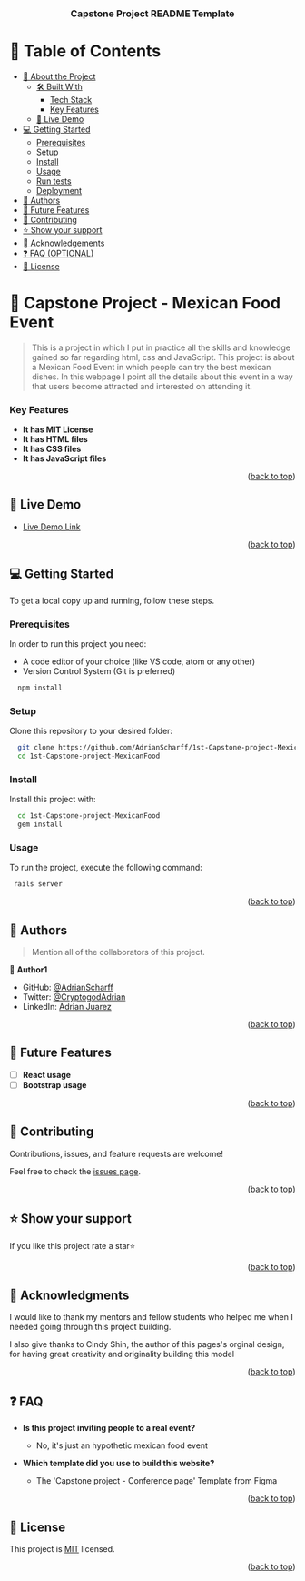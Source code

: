 <a name="readme-top"></a>

<!--
REQUIRED SECTIONS:
- Table of Contents
- About the Project
  - Built With
  - Live Demo
- Getting Started
- Authors
- Future Features
- Contributing
- Show your support
- Acknowledgements
- License

OPTIONAL SECTIONS:
- FAQ
-->

<div align="center">

  <h3><b>Capstone Project README Template</b></h3>

</div>

<!-- TABLE OF CONTENTS -->

# 📗 Table of Contents

- [📖 About the Project](#about-project)
  - [🛠 Built With](#built-with)
    - [Tech Stack](#tech-stack)
    - [Key Features](#key-features)
  - [🚀 Live Demo](#live-demo)
- [💻 Getting Started](#getting-started)
  - [Prerequisites](#prerequisites)
  - [Setup](#setup)
  - [Install](#install)
  - [Usage](#usage)
  - [Run tests](#run-tests)
  - [Deployment](#deployment)
- [👥 Authors](#authors)
- [🔭 Future Features](#future-features)
- [🤝 Contributing](#contributing)
- [⭐️ Show your support](#support)
- [🙏 Acknowledgements](#acknowledgements)
- [❓ FAQ (OPTIONAL)](#faq)
- [📝 License](#license)

<!-- PROJECT DESCRIPTION -->

# 📖 Capstone Project - Mexican Food Event <a name="about-project"></a>

> This is a project in which I put in practice all the skills and knowledge gained so far regarding html, css and JavaScript. This project is about a Mexican Food Event in which people can try the best mexican dishes. In this webpage I point all the details about this event in a way that users become attracted and interested on attending it.

<!-- Features -->
### Key Features <a name="key-features"></a>

- **It has MIT License**
- **It has HTML files**
- **It has CSS files**
- **It has JavaScript files**
<p align="right">(<a href="#readme-top">back to top</a>)</p>

<!-- LIVE DEMO -->

## 🚀 Live Demo <a name="live-demo"></a>

- [Live Demo Link](https://adrianscharff.github.io/1st-Capstone-project-MexicanFood/index.html)

<p align="right">(<a href="#readme-top">back to top</a>)</p>

<!-- GETTING STARTED -->

## 💻 Getting Started <a name="getting-started"></a>

To get a local copy up and running, follow these steps.

### Prerequisites

In order to run this project you need:

- A code editor of your choice (like VS code, atom or any other)
- Version Control System (Git is preferred)

```sh
  npm install
```


### Setup

Clone this repository to your desired folder:

```sh
  git clone https://github.com/AdrianScharff/1st-Capstone-project-MexicanFood.git
  cd 1st-Capstone-project-MexicanFood
```


### Install

Install this project with:

```sh
  cd 1st-Capstone-project-MexicanFood
  gem install
```
### Usage
To run the project, execute the following command:
```sh
 rails server
```
<p align="right">(<a href="#readme-top">back to top</a>)</p>

<!-- AUTHORS -->

## 👥 Authors <a name="authors"></a>

> Mention all of the collaborators of this project.

👤 **Author1**
- GitHub: [@AdrianScharff](https://github.com/AdrianScharff)
- Twitter: [@CryptogodAdrian](https://twitter.com/CryptogodAdrian)
- LinkedIn: [Adrian Juarez](https://www.linkedin.com/in/adrián-juárez-17a51b263)
<p align="right">(<a href="#readme-top">back to top</a>)</p>

<!-- FUTURE FEATURES -->

## 🔭 Future Features <a name="future-features"></a>

- [ ] **React usage**
- [ ] **Bootstrap usage**

<p align="right">(<a href="#readme-top">back to top</a>)</p>

<!-- CONTRIBUTING -->

## 🤝 Contributing <a name="contributing"></a>

Contributions, issues, and feature requests are welcome!

Feel free to check the [issues page](https://github.com/AdrianScharff/1st-Capstone-project-MexicanFood/issues).

<p align="right">(<a href="#readme-top">back to top</a>)</p>

<!-- SUPPORT -->

## ⭐️ Show your support <a name="support"></a>

If you like this project rate a star⭐

<p align="right">(<a href="#readme-top">back to top</a>)</p>

<!-- ACKNOWLEDGEMENTS -->

## 🙏 Acknowledgments <a name="acknowledgements"></a>

I would like to thank my mentors and fellow students who helped me when I needed going through this project building.

I also give thanks to Cindy Shin, the author of this pages's orginal design, for having great creativity and originality building this model

<p align="right">(<a href="#readme-top">back to top</a>)</p>

<!-- FAQ (optional) -->

## ❓ FAQ <a name="faq"></a>

- **Is this project inviting people to a real event?**

  - No, it's just an hypothetic mexican food event

- **Which template did you use to build this website?**

  - The 'Capstone project - Conference page' Template from Figma

<p align="right">(<a href="#readme-top">back to top</a>)</p>

<!-- LICENSE -->

## 📝 License <a name="license"></a>

This project is [MIT](./MIT.md) licensed.

<p align="right">(<a href="#readme-top">back to top</a>)</p>
